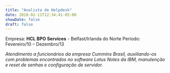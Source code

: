 ```yaml
---
title: "Analista de Helpdesk"
date: 2018-02-11T12:34:41-05:00
showDate: false
draft: false
---
```

Empresa: **HCL BPO Services** - Belfast/Irlanda do Norte
Período: Fevereiro/10 – Dezembro/13

*Atendimento a funcionários da empresa Cummins Brasil, auxiliando-os com problemas
encontrados no software Lotus Notes da IBM, manutenção e reset de senhas e configuração de servidor.*
